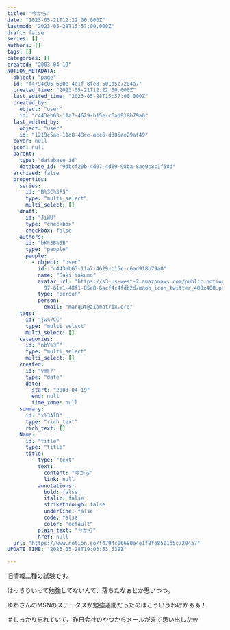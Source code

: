 ```yaml
---
title: "今から"
date: "2023-05-21T12:22:00.000Z"
lastmod: "2023-05-28T15:57:00.000Z"
draft: false
series: []
authors: []
tags: []
categories: []
created: "2003-04-19"
NOTION_METADATA:
  object: "page"
  id: "f4794c06-680e-4e1f-8fe8-501d5c7204a7"
  created_time: "2023-05-21T12:22:00.000Z"
  last_edited_time: "2023-05-28T15:57:00.000Z"
  created_by:
    object: "user"
    id: "c443eb63-11a7-4629-b15e-c6ad918b79a0"
  last_edited_by:
    object: "user"
    id: "1219c5ae-11d8-48ce-aec6-d385ae29af49"
  cover: null
  icon: null
  parent:
    type: "database_id"
    database_id: "9dbcf20b-4d97-4d69-98ba-8ae9c8c1f58d"
  archived: false
  properties:
    series:
      id: "B%3C%3FS"
      type: "multi_select"
      multi_select: []
    draft:
      id: "JiWU"
      type: "checkbox"
      checkbox: false
    authors:
      id: "bK%3B%5B"
      type: "people"
      people:
        - object: "user"
          id: "c443eb63-11a7-4629-b15e-c6ad918b79a0"
          name: "Saki Yakumo"
          avatar_url: "https://s3-us-west-2.amazonaws.com/public.notion-static.com/3ad1c4\
            97-61e1-48f1-85e8-6acf4c4fdb2d/maoh_icon_twitter_400x400.png"
          type: "person"
          person:
            email: "marqut@ziomatrix.org"
    tags:
      id: "jw%7CC"
      type: "multi_select"
      multi_select: []
    categories:
      id: "nbY%3F"
      type: "multi_select"
      multi_select: []
    created:
      id: "vmFr"
      type: "date"
      date:
        start: "2003-04-19"
        end: null
        time_zone: null
    summary:
      id: "x%3AlD"
      type: "rich_text"
      rich_text: []
    Name:
      id: "title"
      type: "title"
      title:
        - type: "text"
          text:
            content: "今から"
            link: null
          annotations:
            bold: false
            italic: false
            strikethrough: false
            underline: false
            code: false
            color: "default"
          plain_text: "今から"
          href: null
  url: "https://www.notion.so/f4794c06680e4e1f8fe8501d5c7204a7"
UPDATE_TIME: "2023-05-28T19:03:53.539Z"

---
```

<link rel="stylesheet" href="https://cdn.jsdelivr.net/npm/katex@0.16.2/dist/katex.min.css" integrity="sha384-bYdxxUwYipFNohQlHt0bjN/LCpueqWz13HufFEV1SUatKs1cm4L6fFgCi1jT643X" crossorigin="anonymous">


旧情報二種の試験です。


はっきりいって勉強してないんで、落ちたなぁとか思いつつ。


ゆわさんのMSNのステータスが勉強週間だったのはこういうわけかぁぁ！


＃しっかり忘れていて、昨日会社のやつからメールが来て思い出したｗ


